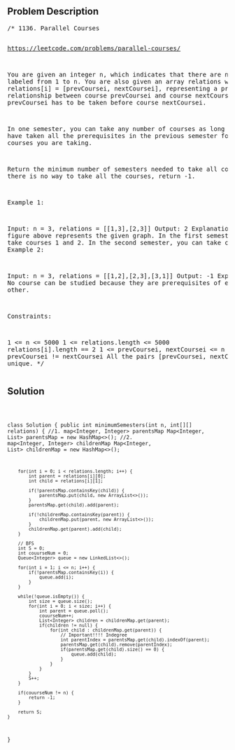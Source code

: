 <!--
<style>
  body { font-family: Arial, sans-serif; }
  .container { max-width: 500px; margin: auto; padding: 20px; }
  .comment-block { background-color: #f9f9f9; padding: 10px; border-left: 5px solid #ccc; }
  .code-block { background-color: #f4f4f4; padding: 10px; border: 1px solid #ddd; }
</style>
-->

<div class='container'>
<h2>Problem Description</h2>
<div class='comment-block'>
<pre>
/* 1136. Parallel Courses

https://leetcode.com/problems/parallel-courses/

You are given an integer n, which indicates that there are n courses 
labeled from 1 to n. You are also given an array relations where 
relations[i] = [prevCoursei, nextCoursei], representing a prerequisite 
relationship between course prevCoursei and course nextCoursei: course 
prevCoursei has to be taken before course nextCoursei.

In one semester, you can take any number of courses as long as you have 
taken all the prerequisites in the previous semester for the courses you are taking.

Return the minimum number of semesters needed to take all courses. 
If there is no way to take all the courses, return -1.

 

Example 1:


Input: n = 3, relations = [[1,3],[2,3]]
Output: 2
Explanation: The figure above represents the given graph.
In the first semester, you can take courses 1 and 2.
In the second semester, you can take course 3.
Example 2:


Input: n = 3, relations = [[1,2],[2,3],[3,1]]
Output: -1
Explanation: No course can be studied because they are prerequisites of each other.
 

Constraints:

1 <= n <= 5000
1 <= relations.length <= 5000
relations[i].length == 2
1 <= prevCoursei, nextCoursei <= n
prevCoursei != nextCoursei
All the pairs [prevCoursei, nextCoursei] are unique.
*/
</pre>
</div>

<h2>Solution</h2>
<div class='code-block'>
<pre><code class='language-java'>

class Solution {
    public int minimumSemesters(int n, int[][] relations) {
        //1. map<Integer, Integer> parentsMap
        Map<Integer, List<Integer>> parentsMap = new HashMap<>();
        //2. map<Integer, Integer> childrenMap
        Map<Integer, List<Integer>> childrenMap = new HashMap<>();

        for(int i = 0; i < relations.length; i++) {
            int parent = relations[i][0];
            int child = relations[i][1];

            if(!parentsMap.containsKey(child)) {
                parentsMap.put(child, new ArrayList<>());
            }
            parentsMap.get(child).add(parent);

            if(!childrenMap.containsKey(parent)) {
                childrenMap.put(parent, new ArrayList<>());
            }
            childrenMap.get(parent).add(child);
        }

        // BFS
        int S = 0;
        int couurseNum = 0;
        Queue<Integer> queue = new LinkedList<>();
        
        for(int i = 1; i <= n; i++) {
            if(!parentsMap.containsKey(i)) {
                queue.add(i);
            }
        }

        while(!queue.isEmpty()) {
            int size = queue.size();
            for(int i = 0; i < size; i++) {
                int parent = queue.poll();
                couurseNum++;
                List<Integer> children = childrenMap.get(parent);
                if(children != null) {
                    for(int child : childrenMap.get(parent)) {
                    	// Important!!!! Indegree
                        int parentIndex = parentsMap.get(child).indexOf(parent);
                        parentsMap.get(child).remove(parentIndex);
                        if(parentsMap.get(child).size() == 0) {
                            queue.add(child);
                        }
                    }
                }
            }
            S++;
        }

        if(couurseNum != n) {
            return -1;
        }

        return S;
    }
}</code></pre>
</div>
</div>
